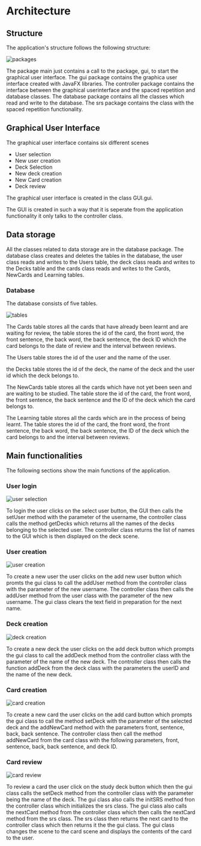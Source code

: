 # Architecture


## Structure
The application's structure follows the following structure:

![packages](https://github.com/Alex-Elias/ot-harjoitustyo/blob/master/Images/Package.png)

The package main just contains a call to the package, gui, to start the graphical user interface. The gui package contains the graphica user interface created with JavaFX libraries. The controller package contains the interface between the graphical userinterface and the spaced repetition and database classes. The database package contains all the classes which read and write to the database. The srs package contains the class with the spaced repetition functionality.

## Graphical User Interface

The graphical user interface contains six different scenes

* User selection
* New user creation
* Deck Selection
* New deck creation
* New Card creation
* Deck review

The graphical user interface is created in the class GUI.gui.

The GUI is created in such a way that it is seperate from the application functionality it only talks to the controller class.

## Data storage

All the classes related to data storage are in the database package. The database class creates and deletes the tables in the database, the user class reads and writes to the Users table, the deck class reads and writes to the Decks table and the cards class reads and writes to the Cards, NewCards and Learning tables.

### Database

The database consists of five tables.

![tables](https://github.com/Alex-Elias/ot-harjoitustyo/blob/master/Images/tables.png)

The Cards table stores all the cards that have already been learnt and are waiting for review, the table stores the id of the card, the front word, the front sentence, the back word, the back sentence, the deck ID which the card belongs to the date of review and the interval between reviews.

The Users table stores the id of the user and the name of the user.

the Decks table stores the id of the deck, the name of the deck and the user id which the deck belongs to.

The NewCards table stores all the cards which have not yet been seen and are waiting to be studied. The table store the id of the card, the front word, the front sentence, the back sentence and the ID of the deck which the card belongs to.

The Learning table stores all the cards which are in the process of being learnt. The table stores the id of the card, the front word, the front sentence, the back word, the back sentence, the ID of the deck which the card belongs to and the interval between reviews.

## Main functionalities

The following sections show the main functions of the application.

### User login

![user selection](https://github.com/Alex-Elias/ot-harjoitustyo/blob/master/Images/userSelection.png)

To login the user clicks on the select user button, the GUI then calls the setUser method with the parameter of the username, the controller class calls the method getDecks which returns all the names of the decks belonging to the selected user. The controller class returns the list of names to the GUI which is then displayed on the deck scene.

### User creation

![user creation](https://github.com/Alex-Elias/ot-harjoitustyo/blob/master/Images/createUser.png)

To create a new user the user clicks on the add new user button which promts the gui class to call the addUser method from the controller class with the parameter of the new username. The controller class then calls the addUser method from the user class with the parameter of the new username. The gui class clears the text field in preparation for the next name.

### Deck creation

![deck creation](https://github.com/Alex-Elias/ot-harjoitustyo/blob/master/Images/addDeck.png)

To create a new deck the user clicks on the add deck button which prompts the gui class to call the addDeck method from the controller class with the parameter of the name of the new deck. The controller class then calls the function addDeck from the deck class with the parameters the userID and the name of the new deck.

### Card creation

![card creation](https://github.com/Alex-Elias/ot-harjoitustyo/blob/master/Images/addCard.png)

To create a new card the user clicks on the add card button which prompts the gui class to call the method setDeck with the parameter of the selected deck and the addNewCard method with the parameters front, sentence, back, back sentence. The controller class then call the method addNewCard from the card class with the following parameters, front, sentence, back, back sentence, and deck ID.

### Card review

![card review](https://github.com/Alex-Elias/ot-harjoitustyo/blob/master/Images/studyDeck.png)

To review a card the user click on the study deck button which then the gui class calls the setDeck method from the controller class with the parameter being the name of the deck. The gui class also calls the initSRS method fron the controller class which initializes the srs class. The gui class also calls the nextCard method from the controller class which then calls the nextCard method from the srs class. The srs class then returns the next card to the controller class which then returns it the the gui class. The gui class changes the scene to the card scene and displays the contents of the card to the user.

